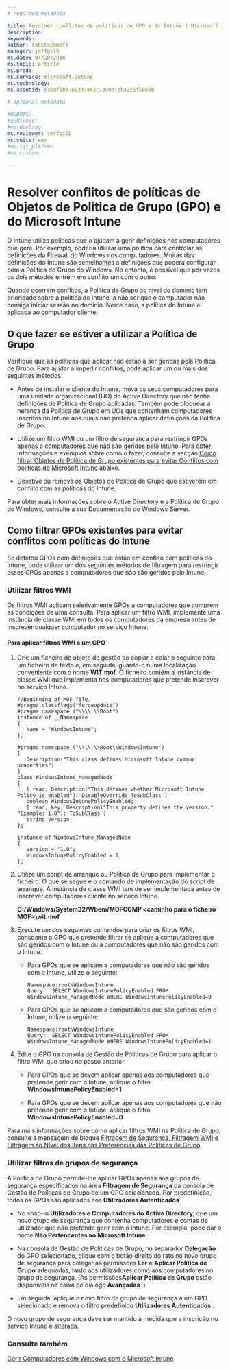 ```yaml
---
# required metadata

title: Resolver conflitos de políticas de GPO e do Intune | Microsoft Intune
description:
keywords:
author: robstackmsft
manager: jeffgilb
ms.date: 04/28/2016
ms.topic: article
ms.prod:
ms.service: microsoft-intune
ms.technology:
ms.assetid: e76af5b7-e933-442c-a9d3-3b42c5f5868b

# optional metadata

#ROBOTS:
#audience:
#ms.devlang:
ms.reviewer: jeffgilb
ms.suite: ems
#ms.tgt_pltfrm:
#ms.custom:

---
```


# Resolver conflitos de políticas de Objetos de Política de Grupo (GPO) e do Microsoft Intune
O Intune utiliza políticas que o ajudam a gerir definições nos computadores que gere. Por exemplo, poderia utilizar uma política para controlar as definições da Firewall do Windows nos computadores. Muitas das definições do Intune são semelhantes a definições que poderá configurar com a Política de Grupo do Windows. No entanto, é possível que por vezes os dois métodos entrem em conflito um com o outro.

Quando ocorrem conflitos, a Política de Grupo ao nível do domínio tem prioridade sobre a política do Intune, a não ser que o computador não consiga iniciar sessão no domínio. Neste caso, a política do Intune é aplicada ao computador cliente.

## O que fazer se estiver a utilizar a Política de Grupo
Verifique que as políticas que aplicar não estão a ser geridas pela Política de Grupo. Para ajudar a impedir conflitos, pode aplicar um ou mais dos seguintes métodos:

-   Antes de instalar o cliente do Intune, mova os seus computadores para uma unidade organizacional (UO) do Active Directory que não tenha definições de Política de Grupo aplicadas. Também pode bloquear a herança da Política de Grupo em UOs que contenham computadores inscritos no Intune aos quais não pretenda aplicar definições da Política de Grupo.

-   Utilize um filtro WMI ou um filtro de segurança para restringir GPOs apenas a computadores que não são geridos pelo Intune. Para obter informações e exemplos sobre como o fazer, consulte a secção [Como filtrar Objetos de Política de Grupo existentes para evitar Conflitos com políticas do Microsoft Intune](resolve-gpo-and-microsoft-intune-policy-conflicts.md#BKMK_Filter) abaixo.

-   Desative ou remova os Objetos de Política de Grupo que estiverem em conflito com as políticas do Intune.

Para obter mais informações sobre o Active Directory e a Política de Grupo do Windows, consulte a sua Documentação do Windows Server.

## Como filtrar GPOs existentes para evitar conflitos com políticas do Intune
Se detetou GPOs com definições que estão em conflito com políticas do Intune, pode utilizar um dos seguintes métodos de filtragem para restringir esses GPOs apenas a computadores que não são geridos pelo Intune.

### Utilizar filtros WMI
Os filtros WMI aplicam seletivamente GPOs a computadores que cumprem as condições de uma consulta. Para aplicar um filtro WMI, implemente uma instância de classe WMI em todos os computadores da empresa antes de inscrever qualquer computador no serviço Intune.

#### Para aplicar filtros WMI a um GPO

1.  Crie um ficheiro de objeto de gestão ao copiar e colar o seguinte para um ficheiro de texto e, em seguida, guarde-o numa localização conveniente com o nome **WIT.mof**. O ficheiro contém a instância de classe WMI que implementa nos computadores que pretende inscrever no serviço Intune.

    ```
    //Beginning of MOF file.
    #pragma classflags("forceupdate")
    #pragma namespace ("\\\\.\\Root")
    instance of __Namespace
    {
       Name = "WindowsIntune";
    };

    #pragma namespace ("\\\\.\\Root\\WindowsIntune")
    [
       Description("This class defines Microsoft Intune common properties")
    ]
    class WindowsIntune_ManagedNode
    {
       [ read, Description("This defines whether Microsoft Intune Policy is enabled"): DisableOverride ToSubClass ]
       boolean WindowsIntunePolicyEnabled;
       [ read, key, Description("This property defines the version." "Example: 1.0"): ToSubClass ]
       string Version;
    };

    instance of WindowsIntune_ManagedNode
    {
       Version = "1.0";
       WindowsIntunePolicyEnabled = 1;
    };
    ```

2.  Utilize um script de arranque ou Política de Grupo para implementar o ficheiro. O que se segue é o comando de implementação do script de arranque. A instância de classe WMI tem de ser implementada antes de inscrever computadores cliente no serviço Intune.

    **C:/Windows/System32/Wbem/MOFCOMP &lt;caminho para o ficheiro MOF&gt;\wit.mof**

3.  Execute um dos seguintes comandos para criar os filtros WMI, consoante o GPO que pretende filtrar se aplique a computadores que são geridos com o Intune ou a computadores que não são geridos com o Intune.

    -   Para GPOs que se aplicam a computadores que não são geridos com o Intune, utilize o seguinte:

        ```
        Namespace:root\WindowsIntune
        Query:  SELECT WindowsIntunePolicyEnabled FROM WindowsIntune_ManagedNode WHERE WindowsIntunePolicyEnabled=0
        ```

    -   Para GPOs que se aplicam a computadores que são geridos com o Intune, utilize o seguinte:

        ```
        Namespace:root\WindowsIntune
        Query:  SELECT WindowsIntunePolicyEnabled FROM WindowsIntune_ManagedNode WHERE WindowsIntunePolicyEnabled=1
        ```

4.  Edite o GPO na consola de Gestão de Políticas de Grupo para aplicar o filtro WMI que criou no passo anterior.

    -   Para GPOs que se devem aplicar apenas aos computadores que pretende gerir com o Intune, aplique o filtro **WindowsIntunePolicyEnabled=1**

    -   Para GPOs que se devem aplicar apenas aos computadores que não pretende gerir com o Intune, aplique o filtro **WindowsIntunePolicyEnabled=0**

Para mais informações sobre como aplicar filtros WMI na Política de Grupo, consulte a mensagem de blogue [Filtragem de Segurança, Filtragem WMI e Filtragem ao Nível dos Itens nas Preferências das Políticas de Grupo](http://go.microsoft.com/fwlink/?LinkId=177883)

### Utilizar filtros de grupos de segurança
A Política de Grupo permite-lhe aplicar GPOs apenas aos grupos de segurança especificados na área **Filtragem de Segurança** da consola de Gestão de Políticas de Grupo de um GPO selecionado. Por predefinição, todos os GPOs são aplicados aos **Utilizadores Autenticados**

-   No snap-in **Utilizadores e Computadores do Active Directory**, crie um novo grupo de segurança que contenha computadores e contas de utilizador que não pretende gerir com o Intune. Por exemplo, pode dar o nome **Não Pertencentes ao Microsoft Intune**

-   Na consola de Gestão de Políticas de Grupo, no separador **Delegação** do GPO selecionado, clique com o botão direito do rato no novo grupo de segurança para delegar as permissões **Ler** e **Aplicar Política de Grupo** adequadas, tanto aos utilizadores como aos computadores no grupo de segurança. (As permissões**Aplicar Política de Grupo** estão disponíveis na caixa de diálogo **Avançadas** .)

-   Em seguida, aplique o novo filtro de grupo de segurança a um GPO selecionado e remova o filtro predefinido **Utilizadores Autenticados** .

O novo grupo de segurança deve ser mantido à medida que a inscrição no serviço Intune é alterada.

### Consulte também
[Gerir Computadores com Windows com o Microsoft Intune](manage-windows-pcs-with-microsoft-intune.md)


<!--HONumber=May16_HO2-->



